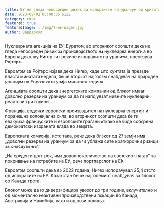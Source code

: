 ```yaml
---
title: ЕУ не гледа непосреден ризик за испораките на ураниум од кризата во Нигер
date: 2023-08-02T05:00:35.612Z
category: свет
featured: true
featuredImage: ../img/7-eu-niger.jpg
author: Вардарски
---
```

Нуклеарната агенција на ЕУ, Еуратом, во вторникот соопшти дека не гледа непосреден ризик за производството на нуклеарна енергија во Европа доколку Нигер ги прекине испораките на ураниум, пренесува Ројтерс.

Евроатом за Ројтерс изјави дека Нигер, каде што хунтата ја презеде власта минатата недела, беше вториот најголем снабдувач на природен ураниум на Европската унија минатата година.

Агенцијата соопшти дека енергетските компании од блокот имаат доволно резерви на ураниум за да ги напојуваат нивните нуклеарни реактори три години.

Франција, водечки европски производител на нуклеарна енергија и поранешна колонијална сила, во вторникот соопшти дека ќе ги евакуира француските и европските граѓани откако ќе биде соборена демократски избраната влада во земјата.

Европската комисија, исто така, рече дека блокот од 27 земји има „доволни резерви на ураниум за да ги ублажи сите краткорочни ризици за снабдување“.

„На среден и долг рок, има доволно количество на светскиот пазар“ за покривање на потребите на ЕУ, рече портпаролот на ЕК.

Евроатом соопшти дека во 2022 година, Нигер испорачувал 25,4 отсто од испораките на ЕУ. Казахстан беше најголемиот снабдувач за блокот, со Канада трета.

Блокот може да го диверзифицира увозот до три години, вклучително и од моментално неактивни производствени локации во Канада, Австралија и Намибија, како и од нови полиња.
